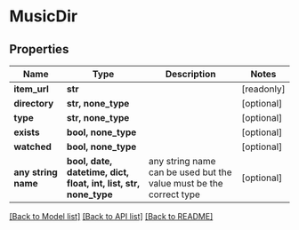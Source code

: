 # MusicDir


## Properties
Name | Type | Description | Notes
------------ | ------------- | ------------- | -------------
**item_url** | **str** |  | [readonly] 
**directory** | **str, none_type** |  | [optional] 
**type** | **str, none_type** |  | [optional] 
**exists** | **bool, none_type** |  | [optional] 
**watched** | **bool, none_type** |  | [optional] 
**any string name** | **bool, date, datetime, dict, float, int, list, str, none_type** | any string name can be used but the value must be the correct type | [optional]

[[Back to Model list]](../README.md#documentation-for-models) [[Back to API list]](../README.md#documentation-for-api-endpoints) [[Back to README]](../README.md)


